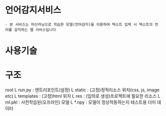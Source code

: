 # 언어감지서비스
    - 본 서비스는 머신러닝으로 학습한 모델(언어감지)을 이용하여 텍스트 입력 시 텍스트의 언어를 감지하는 웹 서비스입니다

# 사용기술

# 구조
root
L run.py        : 엔트리포인트(설정)
L static        : (고정)정적리소스 위치(css, js, image etc)
L templates     : (고정)html 위치
L res           : (임의로 생성)프로젝트에 필요한 리소스
    L ml.pkl    : 사전학습된(오프라인) 모델
    L *.npy     : 모델이 정상작동하는지 테스트용 더미 데이터
